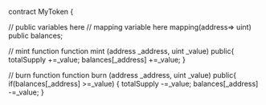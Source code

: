 contract MyToken {

// public variables here
// mapping variable here
mapping(address=> uint) public balances;

// mint function
function mint (address _address, uint _value) public{
  totalSupply +=_value;
  balances[_address] +=_value;
}

// burn function
 function burn (address _address, uint _value) public{
  if(balances[_address] >=_value)
         {
  totalSupply -=_value;
  balances[_address] -=_value;
         }
